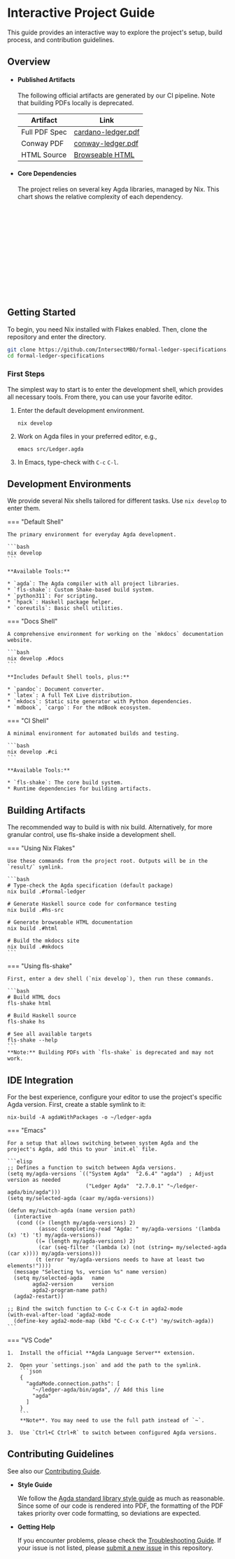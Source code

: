 # Interactive Project Guide

This guide provides an interactive way to explore the project's setup, build process, and contribution guidelines.

## Overview

-   #### Published Artifacts

    The following official artifacts are generated by our CI pipeline. Note that building PDFs locally is deprecated.

    | Artifact | Link |
    |---|---|
    | Full PDF Spec | [cardano-ledger.pdf](https://IntersectMBO.github.io/formal-ledger-specifications/cardano-ledger.pdf) |
    | Conway PDF | [conway-ledger.pdf](https://IntersectMBO.github.io/formal-ledger-specifications/conway-ledger.pdf) |
    | HTML Source | [Browseable HTML](https://IntersectMBO.github.io/formal-ledger-specifications/html/index.html) |

-   #### Core Dependencies

    The project relies on several key Agda libraries, managed by Nix. This chart shows the relative complexity of each dependency.

    <div class="chart-container" style="position: relative; height:200px; width:100%; max-width:500px; margin: auto;">
        <canvas id="depsChart"></canvas>
    </div>

## Getting Started

To begin, you need Nix installed with Flakes enabled. Then, clone the repository and enter the directory.

```bash
git clone https://github.com/IntersectMBO/formal-ledger-specifications.git
cd formal-ledger-specifications
```

### First Steps

The simplest way to start is to enter the development shell, which provides all necessary tools. From there, you can use your favorite editor.

1.  Enter the default development environment.

    ```
    nix develop
    ```

2.  Work on Agda files in your preferred editor, e.g., 

    ```
    emacs src/Ledger.agda
    ```

3. In Emacs, type-check with `C-c` `C-l`.


## Development Environments

We provide several Nix shells tailored for different tasks. Use `nix develop` to enter them.

=== "Default Shell"

    The primary environment for everyday Agda development.

    ```bash
    nix develop
    ```

    **Available Tools:**

    * `agda`: The Agda compiler with all project libraries.
    * `fls-shake`: Custom Shake-based build system.
    * `python311`: For scripting.
    * `hpack`: Haskell package helper.
    * `coreutils`: Basic shell utilities.

=== "Docs Shell"

    A comprehensive environment for working on the `mkdocs` documentation website.

    ```bash
    nix develop .#docs
    ```

    **Includes Default Shell tools, plus:**

    * `pandoc`: Document converter.
    * `latex`: A full TeX Live distribution.
    * `mkdocs`: Static site generator with Python dependencies.
    * `mdbook`, `cargo`: For the mdBook ecosystem.

=== "CI Shell"

    A minimal environment for automated builds and testing.

    ```bash
    nix develop .#ci
    ```

    **Available Tools:**

    * `fls-shake`: The core build system.
    * Runtime dependencies for building artifacts.


##  Building Artifacts

The recommended way to build is with nix build. Alternatively, for more granular control, use fls-shake inside a development shell.

=== "Using Nix Flakes"

    Use these commands from the project root. Outputs will be in the `result/` symlink.

    ```bash
    # Type-check the Agda specification (default package)
    nix build .#formal-ledger

    # Generate Haskell source code for conformance testing
    nix build .#hs-src

    # Generate browseable HTML documentation
    nix build .#html

    # Build the mkdocs site
    nix build .#mkdocs
    ```

=== "Using fls-shake"

    First, enter a dev shell (`nix develop`), then run these commands.

    ```bash
    # Build HTML docs
    fls-shake html

    # Build Haskell source
    fls-shake hs

    # See all available targets
    fls-shake --help
    ```
    **Note:** Building PDFs with `fls-shake` is deprecated and may not work.

## IDE Integration

For the best experience, configure your editor to use the project's specific Agda version. First, create a stable symlink to it:

```
nix-build -A agdaWithPackages -o ~/ledger-agda
```

=== "Emacs"

    For a setup that allows switching between system Agda and the project's Agda, add this to your `init.el` file.

    ```elisp
    ;; Defines a function to switch between Agda versions.
    (setq my/agda-versions `(("System Agda"  "2.6.4" "agda")  ; Adjust version as needed
                             ("Ledger Agda"  "2.7.0.1" "~/ledger-agda/bin/agda")))
    (setq my/selected-agda (caar my/agda-versions))

    (defun my/switch-agda (name version path)
      (interactive
       (cond ((> (length my/agda-versions) 2)
              (assoc (completing-read "Agda: " my/agda-versions '(lambda (x) 't) 't) my/agda-versions))
             ((= (length my/agda-versions) 2)
              (car (seq-filter '(lambda (x) (not (string= my/selected-agda (car x)))) my/agda-versions)))
             (t (error "my/agda-versions needs to have at least two elements!"))))
      (message "Selecting %s, version %s" name version)
      (setq my/selected-agda   name
            agda2-version      version
            agda2-program-name path)
      (agda2-restart))

    ;; Bind the switch function to C-c C-x C-t in agda2-mode
    (with-eval-after-load 'agda2-mode
      (define-key agda2-mode-map (kbd "C-c C-x C-t") 'my/switch-agda))
    ```

=== "VS Code"

    1.  Install the official **Agda Language Server** extension.

    2.  Open your `settings.json` and add the path to the symlink.
        ```json
        {
          "agdaMode.connection.paths": [
            "~/ledger-agda/bin/agda", // Add this line
            "agda"
          ]
        }
        ```
        **Note**. You may need to use the full path instead of `~`.

    3.  Use `Ctrl+C Ctrl+R` to switch between configured Agda versions.


## Contributing Guidelines

See also our [Contributing Guide][].

+  **Style Guide**

     We follow the [Agda standard library style guide][] as much as reasonable. Since
     some of our code is rendered into PDF, the formatting of the PDF takes priority
     over code formatting, so deviations are expected.

+  **Getting Help**

     If you encounter problems, please check the [Troubleshooting Guide][].
     If your issue is not listed, please [submit a new issue][] in this repository.



[Agda standard library style guide]: https://github.com/agda/agda-stdlib/blob/master/notes/style-guide.md
[submit a new issue]: https://github.com/IntersectMBO/formal-ledger-specifications/issues/new/choose
[Contributing Guide]: https://github.com/IntersectMBO/formal-ledger-specifications/blob/master/CONTRIBUTING.md
[Troubleshooting Guide]: https://github.com/IntersectMBO/formal-ledger-specifications/blob/master/TROUBLESHOOTING.md
